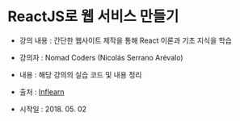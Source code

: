 # ReactJS로 웹 서비스 만들기
- 강의 내용 : 간단한 웹사이트 제작을 통해 React 이론과 기초 지식을 학습
- 강의자 : Nomad Coders (Nicolás Serrano Arévalo)

- 내용 : 해당 강의의 실습 코드 및 내용 정리
- 출처 : [Inflearn](https://www.inflearn.com/course/reactjs-web/)
- 시작일 : 2018. 05. 02 


